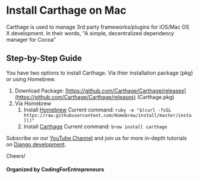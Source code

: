 # Install Carthage on Mac

Carthage is used to manage 3rd party frameworks/plugins for iOS/Mac OS X development. In their words, "A simple, decentralized dependency manager for Cocoa"



## Step-by-Step Guide
You have two options to install Carthage. Via thier installation package (pkg) or using Homebrew.

1. Download Package: [https://github.com/Carthage/Carthage/releases](https://github.com/Carthage/Carthage/releases) (Carthage.pkg)
2. Via Homebrew
	1. Install [Homebrew](http://brew.sh/)
		Current command:
			```
			ruby -e "$(curl -fsSL https://raw.githubusercontent.com/Homebrew/install/master/install)"
			```
	2. Install [Carthage](https://github.com/Carthage/Carthage/)
		Current command:
			```
			brew install carthage
			```




Subscribe on our [YouTube Channel](http://joincfe.com/youtube) and join us for more in-depth tutorials on [Django development](http://joincfe.com/enroll).


Cheers!


#### Organized by CodingForEntrepreneurs